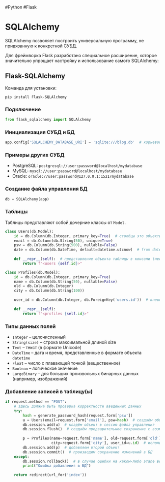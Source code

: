 #Python #Flask

# SQLAlchemy

SQLAlchemy позволяет построить универсальную программу, не привязанную к конкретной СУБД.

Для фреймворка Flask разработано специальное расширение, которое значительно упрощает 
настройку и использование самого SQLAlchemy:

## Flask-SQLAlchemy

Команда для установки:
```
pip install Flask-SQLAlchemy
```

### Подключение

```python
from flask_sqlalchemy import SQLAlchemy
```

### Инициализация СУБД и БД

```python
app.config['SQLALCHEMY_DATABASE_URI'] = 'sqlite:///blog.db'  # корневой каталог программы
```

### Примеры других СУБД

- PostgreSQL: `postgresql://user:password@localhost/mydatabase`
- MySQL: `mysql://user:password@localhost/mydatabase`
- Oracle: `oracle://user:password@127.0.0.1:1521/mydatabase`

### Создание файла управления БД

```python
db = SQLAlchemy(app)
```

### Таблицы

Таблицы представляют собой дочерние классы от `Model`.

```python
class Users(db.Model):
    id = db.Column(db.Integer, primary_key=True)  # столбцы это объекты класса column
    email = db.Column(db.String(50), unique=True)
    psw = db.Column(db.String(500), nullable=False)
    date = db.Column(db.DateTime, default=datetime.utcnow)  # from datetime import datetime
 
    def __repr__(self):  # представление объекта таблицы в консоли (необязательный)
        return f"<users {self.id}>"

class Profiles(db.Model):
    id = db.Column(db.Integer, primary_key=True)
    name = db.Column(db.String(50), nullable=False)
    old = db.Column(db.Integer)
    city = db.Column(db.String(100))
 
    user_id = db.Column(db.Integer, db.ForeignKey('users.id'))  # внешний ключ поля
 
    def __repr__(self):
        return f"<profiles {self.id}>"
```

### Типы данных полей

- `Integer` – целочисленный
- `String(size)` – строка максимальной длиной size
- `Text` – текст (в формате Unicode)
- `DateTime` – дата и время, представленные в формате объекта `datetime`
- `Float` – число с плавающей точкой (вещественное)
- `Boolean` – логическое значение
- `LargeBinary` – для больших произвольных бинарных данных (например, изображений)

### Добавление записей в таблицу(ы)

```python
if request.method == "POST":
    # здесь должна быть проверка корректности введенных данных
    try:
        hash = generate_password_hash(request.form['psw'])
        u = Users(email=request.form['email'], psw=hash)  # создаём объект того класса, в какую таблицу собираемся его положить
        db.session.add(u)  # кладём объект в сессию файла управления
        db.session.flush()  # создаём предварительное сохранение с возможностью отката
 
        p = Profiles(name=request.form['name'], old=request.form['old'],
                     city=request.form['city'], user_id=u.id)  # используя раннее сохранение, передаём в качестве параметра ссылку на ранее записанный объект u.id
        db.session.add(p)  # добавляем второй объект
        db.session.commit()  # производим сохранение изменений в БД
    except:
        db.session.rollback()  # в случае ошибки на каком-либо этапе возвращаем исходное состояние БД
        print("Ошибка добавления в БД")
 
    return redirect(url_for('index'))
```
